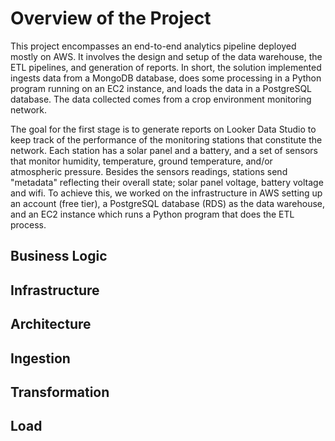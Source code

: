 # Overview of the Project

This project encompasses an end-to-end analytics pipeline deployed mostly on AWS. It involves the design and setup of the data warehouse, the ETL pipelines, and generation of reports. In short, the solution implemented ingests data from a MongoDB database, does some processing in a Python program running on an EC2 instance, and loads the data in a PostgreSQL database. The data collected comes from a crop environment monitoring network.

The goal for the first stage is to generate reports on Looker Data Studio to keep track of the performance of the monitoring stations that constitute the network. Each station has a solar panel and a battery, and a set of sensors that monitor humidity, temperature, ground temperature, and/or atmospheric pressure. Besides the sensors readings, stations send "metadata" reflecting their overall state; solar panel voltage, battery voltage and wifi. To achieve this, we worked on the infrastructure in AWS setting up an account (free tier), a PostgreSQL database (RDS) as the data warehouse, and an EC2 instance which runs a Python program that does the ETL process.

## Business Logic


## Infrastructure

## Architecture


## Ingestion


## Transformation


## Load
